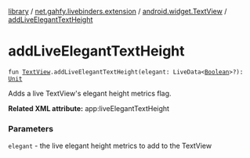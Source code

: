 [library](../../index.md) / [net.gahfy.livebinders.extension](../index.md) / [android.widget.TextView](index.md) / [addLiveElegantTextHeight](./add-live-elegant-text-height.md)

# addLiveElegantTextHeight

`fun `[`TextView`](https://developer.android.com/reference/android/widget/TextView.html)`.addLiveElegantTextHeight(elegant: LiveData<`[`Boolean`](https://kotlinlang.org/api/latest/jvm/stdlib/kotlin/-boolean/index.html)`>?): `[`Unit`](https://kotlinlang.org/api/latest/jvm/stdlib/kotlin/-unit/index.html)

Adds a live TextView's elegant height metrics flag.

**Related XML attribute:** app:liveElegantTextHeight

### Parameters

`elegant` - the live elegant height metrics to add to the TextView